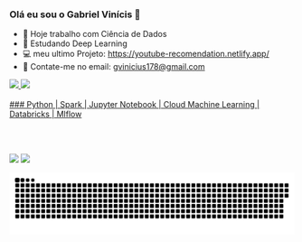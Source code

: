 ### Olá eu sou o Gabriel Vinícis 👋

- 🔭 Hoje trabalho com Ciência de Dados
- 🌱 Estudando Deep Learning
- 💻 meu ultimo Projeto: https://youtube-recomendation.netlify.app/  
- 👯 Contate-me no email: gvinicius178@gmail.com

<div>
  <a href="https://github.com/Gabrielvss">
  <img height="180em" src="https://github-readme-stats.vercel.app/api?username=Gabrielvss&show_icons=true&theme=vue-dark&include_all_commits=true&count_private=true"/>
  <img height="180em" src="https://github-readme-stats.vercel.app/api/top-langs/?username=Gabrielvss&layout=compact&langs_count=7&theme=vue-dark"/>
</div>
  
<div><br>
  ### Python | Spark | Jupyter Notebook | Cloud Machine Learning | Databricks | Mlflow
</div>
  
  <br></br>
  
<div> 
  <a href="https://www.instagram.com/p/COqqMrmAcJy/" target="_blank"><img src="https://img.shields.io/badge/-Instagram-%23E4405F?style=for-the-badge&logo=instagram&logoColor=white" target="_blank"></a>
  <a href="https://www.linkedin.com/in/gabriel-vinicius-souza/" target="_blank"><img src="https://img.shields.io/badge/-LinkedIn-%230077B5?style=for-the-badge&logo=linkedin&logoColor=white" target="_blank"></a> 
 
  ![Snake animation](https://github.com/Gabrielvss/gabrielvss/blob/output/github-contribution-grid-snake.svg)
 
</div>

